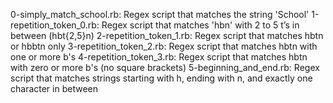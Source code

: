 0-simply_match_school.rb: Regex script that matches the string 'School'
1-repetition_token_0.rb: Regex script that matches 'hbn' with 2 to 5 t’s in between (hbt{2,5}n)
2-repetition_token_1.rb: Regex script that matches hbtn or hbbtn only
3-repetition_token_2.rb: Regex script that matches hbtn with one or more b's
4-repetition_token_3.rb: Regex script that matches hbtn with zero or more b's (no square brackets)
5-beginning_and_end.rb: Regex script that matches strings starting with h, ending with n, and exactly one character in between
